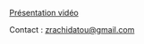 [Présentation vidéo](https://share.vidyard.com/watch/bJm8E1cTMEqorrnPBU7BbU?)

Contact : zrachidatou@gmail.com
